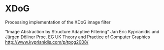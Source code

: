 # XDoG
Processing implementation of the XDoG image filter

“Image Abstraction by Structure Adaptive Filtering”
Jan Eric Kyprianidis and Jürgen Döllner
Proc. EG UK Theory and Practice of Computer Graphics
http://www.kyprianidis.com/p/tpcg2008/
